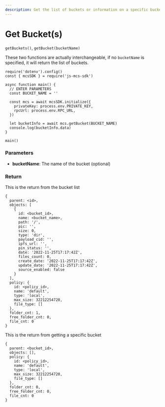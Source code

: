 ```yaml
---
description: Get the list of buckets or information on a specific bucket
---
```


# Get Bucket(s)

`getBuckets()`, `getBucket(bucketName)`

These two functions are actually interchangeable, if no `bucketName` is specified, it will return the list of buckets.

```
require('dotenv').config()
const { mcsSDK } = require('js-mcs-sdk')

async function main() {
  // ENTER PARAMETERS
  const BUCKET_NAME = ''

  const mcs = await mcsSDK.initialize({
    privateKey: process.env.PRIVATE_KEY,
    rpcUrl: process.env.RPC_URL,
  })
  
  let bucketInfo = await mcs.getBucket(BUCKET_NAME)
  console.log(bucketInfo.data)
}

main()
```

### Parameters

* **bucketName**: The name of the bucket (optional)

### Return

This is the return from the bucket list

```
{
  parent: <id>,
  objects: [
    {
      id: <bucket_id>,
      name: <bucket_name>,
      path: '/',
      pic: '',
      size: 0,
      type: 'dir',
      payload_cid: '',
      ipfs_url: '',
      pin_status: '',
      date: '2022-11-25T17:17:42Z',
      files_count: 0,
      create_date: '2022-11-25T17:17:42Z',
      update_date: '2022-11-25T17:17:42Z',
      source_enabled: false
    }
  ],
  policy: {
    id: <policy_id>,
    name: 'default',
    type: 'local',
    max_size: 32212254720,
    file_type: []
  },
  folder_cnt: 1,
  free_folder_cnt: 0,
  file_cnt: 0
}
```

This is the return from getting a specific bucket

```
{
  parent: <bucket_id>,
  objects: [],
  policy: {
    id: <policy_id>,
    name: 'default',
    type: 'local',
    max_size: 32212254720,
    file_type: []
  },
  folder_cnt: 0,
  free_folder_cnt: 0,
  file_cnt: 0
}
```
